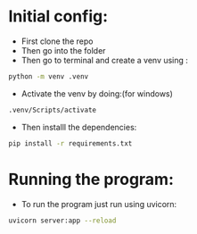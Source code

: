# Initial config:
- First clone the repo
- Then go into the folder 
- Then go to terminal and create a venv using :
```bash
python -m venv .venv
```
- Activate the venv by doing:(for windows)
```bash
.venv/Scripts/activate
```

- Then installl the dependencies:
```bash
pip install -r requirements.txt
```
# Running the program:
- To run the program just run using uvicorn:
```bash
uvicorn server:app --reload
```
